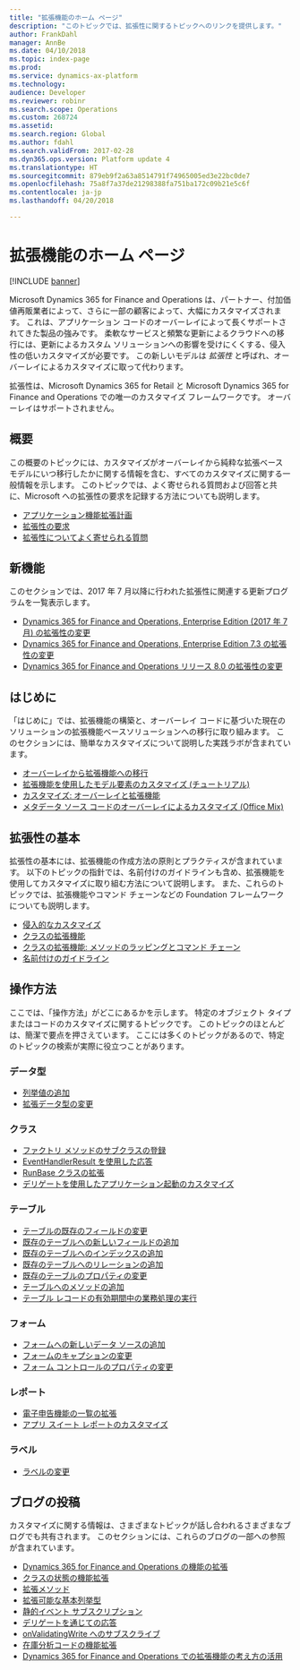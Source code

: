 ```yaml
---
title: "拡張機能のホーム ページ"
description: "このトピックでは、拡張性に関するトピックへのリンクを提供します。"
author: FrankDahl
manager: AnnBe
ms.date: 04/10/2018
ms.topic: index-page
ms.prod: 
ms.service: dynamics-ax-platform
ms.technology: 
audience: Developer
ms.reviewer: robinr
ms.search.scope: Operations
ms.custom: 268724
ms.assetid: 
ms.search.region: Global
ms.author: fdahl
ms.search.validFrom: 2017-02-28
ms.dyn365.ops.version: Platform update 4
ms.translationtype: HT
ms.sourcegitcommit: 879eb9f2a63a8514791f74965005ed3e22bc0de7
ms.openlocfilehash: 75a8f7a37de21298388fa751ba172c09b21e5c6f
ms.contentlocale: ja-jp
ms.lasthandoff: 04/20/2018

---
```

# <a name="extensibility-home-page"></a>拡張機能のホーム ページ

[!INCLUDE [banner](../includes/banner.md)]

Microsoft Dynamics 365 for Finance and Operations は、パートナー、付加価値再販業者によって、さらに一部の顧客によって、大幅にカスタマイズされます。 これは、アプリケーション コードのオーバーレイによって長くサポートされてきた製品の強みです。 柔軟なサービスと頻繁な更新によるクラウドへの移行には、更新によるカスタム ソリューションへの影響を受けにくくする、侵入性の低いカスタマイズが必要です。 この新しいモデルは *拡張性* と呼ばれ、オーバーレイによるカスタマイズに取って代わります。 

拡張性は、Microsoft Dynamics 365 for Retail と Microsoft Dynamics 365 for Finance and Operations での唯一のカスタマイズ フレームワークです。 オーバーレイはサポートされません。

## <a name="introduction"></a>概要

この概要のトピックには、カスタマイズがオーバーレイから純粋な拡張ベース モデルにいつ移行したかに関する情報を含む、すべてのカスタマイズに関する一般情報を示します。 このトピックでは、よく寄せられる質問および回答と共に、Microsoft への拡張性の要求を記録する方法についても説明します。

+ [アプリケーション機能拡張計画](extensibility-roadmap.md)
+ [拡張性の要求](extensibility-requests.md) 
+ [拡張性についてよく寄せられる質問](app-sealing-faq.md) 

## <a name="whats-new"></a>新機能
このセクションでは、2017 年 7 月以降に行われた拡張性に関連する更新プログラムを一覧表示します。

+ [Dynamics 365 for Finance and Operations, Enterprise Edition (2017 年 7 月) の拡張性の変更](changes-july-2017.md)
+ [Dynamics 365 for Finance and Operations, Enterprise Edition 7.3 の拡張性の変更](extensibility-changes-73.md)
+ [Dynamics 365 for Finance and Operations リリース 8.0 の拡張性の変更](Changes-80.md)

## <a name="getting-started"></a>はじめに

「はじめに」では、拡張機能の構築と、オーバーレイ コードに基づいた現在のソリューションの拡張機能ベースソリューションへの移行に取り組みます。 このセクションには、簡単なカスタマイズについて説明した実践ラボが含まれています。

+ [オーバーレイから拡張機能への移行](migrate-overlayer-extension.md)
+ [拡張機能を使用したモデル要素のカスタマイズ (チュートリアル)](customize-model-elements-extensions.md)
+ [カスタマイズ: オーバーレイと拡張機能](customization-overlayering-extensions.md)
+ [メタデータ ソース コードのオーバーレイによるカスタマイズ (Office Mix)](https://mix.office.com/watch/1ol6ov90jrd4w)

## <a name="extensibility-fundamentals"></a>拡張性の基本

拡張性の基本には、拡張機能の作成方法の原則とプラクティスが含まれています。 以下のトピックの指針では、名前付けのガイドラインも含め、拡張機能を使用してカスタマイズに取り組む方法について説明します。 また、これらのトピックでは、拡張機能やコマンド チェーンなどの Foundation フレームワークについても説明します。

+ [侵入的なカスタマイズ](intrusive-customizations.md)
+ [クラスの拡張機能](class-extensions.md)
+ [クラスの拡張機能: メソッドのラッピングとコマンド チェーン](method-wrapping-coc.md)
+ [名前付けのガイドライン](naming-guidelines-extensions.md)
  
## <a name="how-do-i"></a>操作方法

ここでは、「操作方法」がどこにあるかを示します。 特定のオブジェクト タイプまたはコードのカスタマイズに関するトピックです。 このトピックのほとんどは、簡潔で要点を押さえています。 ここには多くのトピックがあるので、特定のトピックの検索が実際に役立つことがあります。

### <a name="data-types"></a>データ型
+ [列挙値の追加](add-enum-value.md)
+ [拡張データ型の変更](modify-edt.md) 

### <a name="classes"></a>クラス
+ [ファクトリ メソッドのサブクラスの登録](register-subclass-factory-methods.md)
+ [EventHandlerResult を使用した応答](respond-event-handler-result.md)
+ [RunBase クラスの拡張](extend-runbase-class.md)
+ [デリゲートを使用したアプリケーション起動のカスタマイズ](startup-customizations.md)

### <a name="tables"></a>テーブル
+ [テーブルの既存のフィールドの変更](modify-existing-field.md)
+ [既存のテーブルへの新しいフィールドの追加](add-field-extension.md)
+ [既存のテーブルへのインデックスの追加](add-index.md)
+ [既存のテーブルへのリレーションの追加](add-relation.md)
+ [既存のテーブルのプロパティの変更](modify-properties.md)
+ [テーブルへのメソッドの追加](add-method-table.md)
+ [テーブル レコードの有効期間中の業務処理の実行](subscribe-table-events.md)

### <a name="forms"></a>フォーム
+ [フォームへの新しいデータ ソースの追加](add-datasource.md)
+ [フォームのキャプションの変更](change-caption-form.md)
+ [フォーム コントロールのプロパティの変更](modify-control-properties.md)

### <a name="reports"></a>レポート
+ [電子申告機能の一覧の拡張](../analytics/general-electronic-reporting-formulas-list-extension.md)
+ [アプリ スイート レポートのカスタマイズ](../analytics/customize-app-suite-reports-with-extensions.md)

### <a name="labels"></a>ラベル
+ [ラベルの変更](change-label.md)

## <a name="blog-posts"></a>ブログの投稿

カスタマイズに関する情報は、さまざまなトピックが話し合われるさまざまなブログでも共有されます。 このセクションには、これらのブログの一部への参照が含まれています。

+ [Dynamics 365 for Finance and Operations の機能の拡張](https://blogs.msdn.microsoft.com/mfp/2017/01/31/extending-dynamics-365-for-operations/)
+ [クラスの状態の機能拡張](https://blogs.msdn.microsoft.com/mfp/2017/01/31/extending-class-state/)
+ [拡張メソッド](https://blogs.msdn.microsoft.com/mfp/2015/12/15/x-in-ax7-extension-methods/)
+ [拡張可能な基本列挙型](http://kashperuk.blogspot.dk/2016/09/development-tutorial-extensible-base.html)
+ [静的イベント サブスクリプション](https://blogs.msdn.microsoft.com/mfp/2015/12/10/x-in-ax7-static-event-subscription/)
+ [デリゲートを通じての応答](https://blogs.msdn.microsoft.com/mfp/2017/01/31/responding-through-delegates/)
+ [onValidatingWrite へのサブスクライブ](https://blogs.msdn.microsoft.com/mfp/2017/01/31/subscribing-to-onvalidatingwrite/)
+ [在庫分析コードの機能拡張](https://blogs.msdn.microsoft.com/mfp/2017/08/10/extensible-inventory-dimensions/)
+ [Dynamics 365 for Finance and Operations での拡張機能の考え方の活用](https://blogs.msdn.microsoft.com/axinthefield/embrace-the-extensions-mindset-with-dynamics-365-for-finance-and-operations/)

